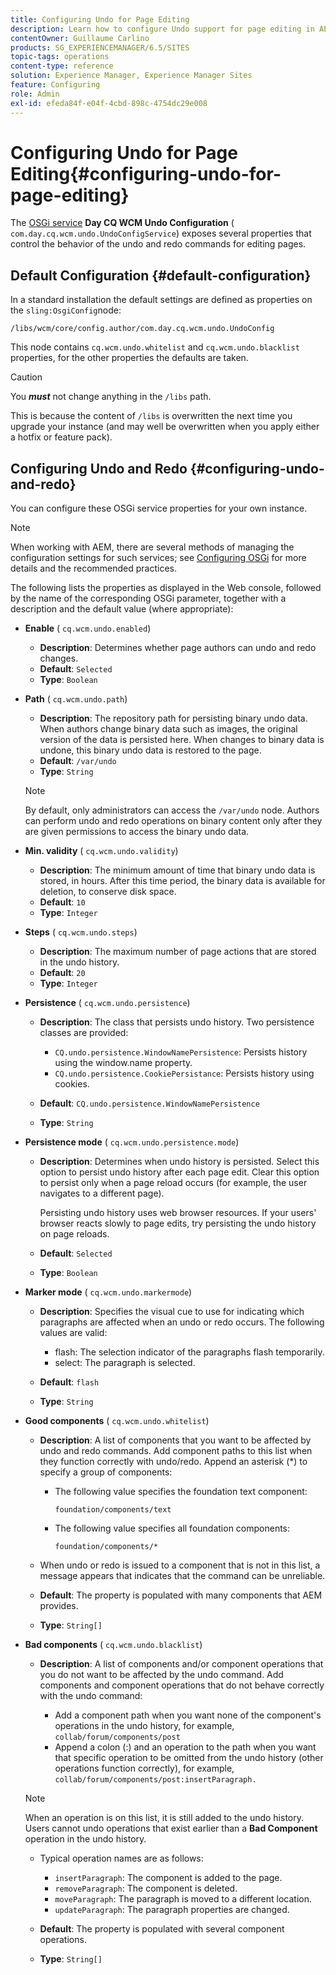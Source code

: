 ```yaml
---
title: Configuring Undo for Page Editing
description: Learn how to configure Undo support for page editing in AEM.
contentOwner: Guillaume Carlino
products: SG_EXPERIENCEMANAGER/6.5/SITES
topic-tags: operations
content-type: reference
solution: Experience Manager, Experience Manager Sites
feature: Configuring
role: Admin
exl-id: efeda84f-e04f-4cbd-898c-4754dc29e008
---
```

# Configuring Undo for Page Editing{#configuring-undo-for-page-editing}

The [OSGi service](/help/sites-deploying/configuring-osgi.md)  **Day CQ WCM Undo Configuration** ( `com.day.cq.wcm.undo.UndoConfigService`) exposes several properties that control the behavior of the undo and redo commands for editing pages.

## Default Configuration {#default-configuration}

In a standard installation the default settings are defined as properties on the `sling:OsgiConfig`node:

`/libs/wcm/core/config.author/com.day.cq.wcm.undo.UndoConfig`

This node contains `cq.wcm.undo.whitelist` and `cq.wcm.undo.blacklist` properties, for the other properties the defaults are taken.

>[!CAUTION]
>
>You ***must*** not change anything in the `/libs` path.
>
>This is because the content of `/libs` is overwritten the next time you upgrade your instance (and may well be overwritten when you apply either a hotfix or feature pack).

## Configuring Undo and Redo {#configuring-undo-and-redo}

You can configure these OSGi service properties for your own instance.

>[!NOTE]
>
>When working with AEM, there are several methods of managing the configuration settings for such services; see [Configuring OSGi](/help/sites-deploying/configuring-osgi.md) for more details and the recommended practices.

The following lists the properties as displayed in the Web console, followed by the name of the corresponding OSGi parameter, together with a description and the default value (where appropriate):

* **Enable**
  ( `cq.wcm.undo.enabled`)

    * **Description**: Determines whether page authors can undo and redo changes.
    * **Default**: `Selected`
    * **Type**: `Boolean`

* **Path**
  ( `cq.wcm.undo.path`)

    * **Description**: The repository path for persisting binary undo data. When authors change binary data such as images, the original version of the data is persisted here. When changes to binary data is undone, this binary undo data is restored to the page.
    * **Default**: `/var/undo`
    * **Type**: `String`

  >[!NOTE]
  >
  >By default, only administrators can access the `/var/undo` node. Authors can perform undo and redo operations on binary content only after they are given permissions to access the binary undo data.

* **Min. validity**
  ( `cq.wcm.undo.validity`)

    * **Description**: The minimum amount of time that binary undo data is stored, in hours. After this time period, the binary data is available for deletion, to conserve disk space.
    * **Default**: `10`
    * **Type**: `Integer`

* **Steps**
  ( `cq.wcm.undo.steps`)

    * **Description**: The maximum number of page actions that are stored in the undo history.
    * **Default**: `20`
    * **Type**: `Integer`

* **Persistence**
  ( `cq.wcm.undo.persistence`)

    * **Description**: The class that persists undo history. Two persistence classes are provided:

        * `CQ.undo.persistence.WindowNamePersistence`: Persists history using the window.name property.
        * `CQ.undo.persistence.CookiePersistance`: Persists history using cookies.

    * **Default**: `CQ.undo.persistence.WindowNamePersistence`
    * **Type**: `String`

* **Persistence mode**
  ( `cq.wcm.undo.persistence.mode`)

    * **Description**: Determines when undo history is persisted. Select this option to persist undo history after each page edit. Clear this option to persist only when a page reload occurs (for example, the user navigates to a different page).

      Persisting undo history uses web browser resources. If your users' browser reacts slowly to page edits, try persisting the undo history on page reloads.

    * **Default**: `Selected`
    * **Type**: `Boolean`

* **Marker mode**
  ( `cq.wcm.undo.markermode`)

    * **Description**: Specifies the visual cue to use for indicating which paragraphs are affected when an undo or redo occurs. The following values are valid:

        * flash: The selection indicator of the paragraphs flash temporarily.
        * select: The paragraph is selected.

    * **Default**: `flash`
    * **Type**: `String`

* **Good components**
  ( `cq.wcm.undo.whitelist`)

    * **Description**: A list of components that you want to be affected by undo and redo commands. Add component paths to this list when they function correctly with undo/redo. Append an asterisk (&ast;) to specify a group of components:

        * The following value specifies the foundation text component:

          `foundation/components/text`

        * The following value specifies all foundation components:

          `foundation/components/*`

    * When undo or redo is issued to a component that is not in this list, a message appears that indicates that the command can be unreliable.

    * **Default**: The property is populated with many components that AEM provides.
    * **Type**: `String[]`

* **Bad components**
  ( `cq.wcm.undo.blacklist`)

    * **Description**: A list of components and/or component operations that you do not want to be affected by the undo command. Add components and component operations that do not behave correctly with the undo command:

        * Add a component path when you want none of the component's operations in the undo history, for example, `collab/forum/components/post`
        * Append a colon (:) and an operation to the path when you want that specific operation to be omitted from the undo history (other operations function correctly), for example, `collab/forum/components/post:insertParagraph.`

  >[!NOTE]
  >
  >When an operation is on this list, it is still added to the undo history. Users cannot undo operations that exist earlier than a **Bad Component** operation in the undo history.

    * Typical operation names are as follows:

        * `insertParagraph`: The component is added to the page.
        * `removeParagraph`: The component is deleted.
        * `moveParagraph`: The paragraph is moved to a different location.
        * `updateParagraph`: The paragraph properties are changed.

    * **Default**: The property is populated with several component operations.
    * **Type**: `String[]`
